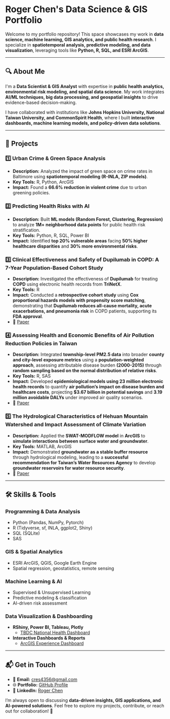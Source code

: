 # **Roger Chen's Data Science & GIS Portfolio**  

Welcome to my portfolio repository! This space showcases my work in **data science, machine learning, GIS analytics, and public health research**. I specialize in **spatiotemporal analysis, predictive modeling, and data visualization**, leveraging tools like **Python, R, SQL, and ESRI ArcGIS**.  

---

## 🔍 **About Me**  

I'm a **Data Scientist & GIS Analyst** with expertise in **public health analytics, environmental risk modeling, and spatial data science**. My work integrates **AI/ML techniques, big data processing, and geospatial insights** to drive evidence-based decision-making.  

I have collaborated with institutions like **Johns Hopkins University, National Taiwan University, and CommonSpirit Health**, where I built **interactive dashboards, machine learning models, and policy-driven data solutions**.  

---

## 📂 **Projects**  

### 1️⃣ **Urban Crime & Green Space Analysis**  
- **Description:** Analyzed the impact of green space on crime rates in Baltimore using **spatiotemporal modeling (R-INLA, ZIP models)**.  
- **Key Tools:** R, Python, ArcGIS  
- **Impact:** Found a **66.6% reduction in violent crime** due to urban greening policies.  

### 2️⃣ **Predicting Health Risks with AI**  
- **Description:** Built **ML models (Random Forest, Clustering, Regression)** to analyze **1M+ neighborhood data points** for public health risk stratification.  
- **Key Tools:** Python, R, SQL, Power BI  
- **Impact:** Identified **top 20% vulnerable areas** facing **50% higher healthcare disparities** and **30% more environmental risks**.

### 3️⃣ **Clinical Effectiveness and Safety of Dupilumab in COPD: A 7-Year Population-Based Cohort Study**  
- **Description:** Investigated the effectiveness of **Dupilumab** for treating **COPD** using electronic health records from **TriNetX**.  
- **Key Tools:** R  
- **Impact:** Conducted a **retrospective cohort study** using **Cox proportional hazards models with propensity score matching**, demonstrating that **Dupilumab reduces all-cause mortality, acute exacerbations, and pneumonia risk** in COPD patients, supporting its **FDA approval**.  
- 📄 [Paper](https://www.sciencedirect.com/science/article/pii/S0091674924010212)

### 4️⃣ **Assessing Health and Economic Benefits of Air Pollution Reduction Policies in Taiwan**  
- **Description:** Integrated **township-level PM2.5 data** into broader **county and city-level exposure metrics** using a **population-weighted approach**, assessing attributable disease burden **(2000-2015)** through **random sampling based on the normal distribution of relative risks**.  
- **Key Tools:** R, SAS  
- **Impact:** Developed **epidemiological models using 23 million electronic health records** to quantify **air pollution’s impact on disease burden and healthcare costs**, projecting **$3.67 billion in potential savings** and **3.19 million avoidable DALYs** under improved air quality scenarios.  
- 📄 [Paper](https://www.sciencedirect.com/science/article/pii/S0269749123014070)

### 5️⃣ **The Hydrological Characteristics of Hehuan Mountain Watershed and Impact Assessment of Climate Variation**  
- **Description:** Applied the **SWAT-MODFLOW model** in **ArcGIS** to **simulate interactions between surface water and groundwater**.  
- **Key Tools:** MATLAB, ArcGIS  
- **Impact:** Demonstrated **groundwater as a stable buffer resource** through hydrological modeling, leading to a **successful recommendation for Taiwan’s Water Resources Agency** to develop **groundwater reservoirs for water resource security**.  
- 📄 [Paper](https://iwaponline.com/jwcc/article/14/5/1447/94500/Evaluation-of-hydrological-responses-to-climate)

---

## 🛠 **Skills & Tools**  

### **Programming & Data Analysis**  
- Python (Pandas, NumPy, Pytorch)  
- R (Tidyverse, sf, INLA, ggplot2, Shiny)  
- SQL (SQLite)  
- SAS  

### **GIS & Spatial Analytics**  
- ESRI ArcGIS, QGIS, Google Earth Engine  
- Spatial regression, geostatistics, remote sensing  

### **Machine Learning & AI**  
- Supervised & Unsupervised Learning  
- Predictive modeling & classification  
- AI-driven risk assessment  

### **Data Visualization & Dashboarding**  
- **RShiny, Power BI, Tableau, Plotly**  
  - [TBDC National Health Dashboard](http://140.112.119.7:3838/sample-apps/TBDC/National/)  
- **Interactive Dashboards & Reports**  
  - [ArcGIS Experience Dashboard](https://experience.arcgis.com/experience/80188ab4541d4cd6be9887406ac6ef56)  

---

## 📬 **Get in Touch**  

- 📧 **Email:** cres4356@gmail.com  
- 🌐 **Portfolio:** [GitHub Profile](https://github.com/SwaggyRoger)  
- 🏢 **LinkedIn:** [Roger Chen](https://www.linkedin.com/in/roger-yi-hsuan-chen-901b611a5/)  

I’m always open to discussing **data-driven insights, GIS applications, and AI-powered solutions**. Feel free to explore my projects, contribute, or reach out for collaboration! 🚀  
